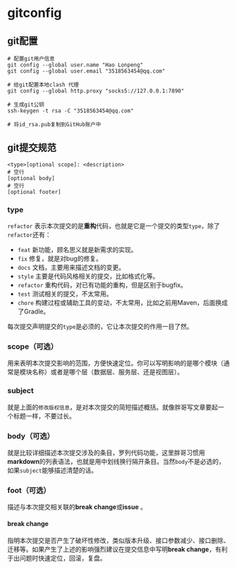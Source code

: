 # gitconfig

## git配置

```
# 配置git用户信息
git config --global user.name "Hao Lonpeng"
git config --global user.email "3518563454@qq.com"

# 给git配置本地clash 代理
git config --global http.proxy "socks5://127.0.0.1:7890"

# 生成git公钥
ssh-keygen -t rsa -C "3518563454@qq.com"

# 将id_rsa.pub复制到GitHub账户中
```

## git提交规范

```
<type>[optional scope]: <description>
# 空行
[optional body]
# 空行
[optional footer]
```

### type

`refactor` 表示本次提交的是**重构**代码，也就是它是一个提交的类型`type`，除了`refactor`还有：

-   `feat` 新功能，顾名思义就是新需求的实现。
-   `fix` 修复，就是对bug的修复。
-   `docs` 文档，主要用来描述文档的变更。
-   `style` 主要是代码风格相关的提交，比如格式化等。
-   `refactor` 重构代码，对已有功能的重构，但是区别于bugfix。
-   `test` 测试相关的提交，不太常用。
-   `chore` 构建过程或辅助工具的变动，不太常用，比如之前用Maven，后面换成了Gradle。

每次提交声明提交的`type`是必须的，它让本次提交的作用一目了然。

### scope（可选）

用来表明本次提交影响的范围，方便快速定位。你可以写明影响的是哪个模块（通常是模块名称）或者是哪个层（数据层、服务层、还是视图层）。

### subject

就是上面的`修改版权信息`，是对本次提交的简短描述概括。就像胖哥写文章要起一个标题一样，不要过长。

### body（可选）

就是比较详细描述本次提交涉及的条目，罗列代码功能，这里胖哥习惯用**markdown**的列表语法，也就是用中划线换行隔开条目。当然`body`不是必选的，如果`subject`能够描述清楚的话。

### foot（可选）

描述与本次提交相关联的**break change**或**issue** 。

#### break change

指明本次提交是否产生了破坏性修改，类似版本升级、接口参数减少、接口删除、迁移等。如果产生了上述的影响强烈建议在提交信息中写明**break change**，有利于出问题时快速定位，回滚，复盘。
